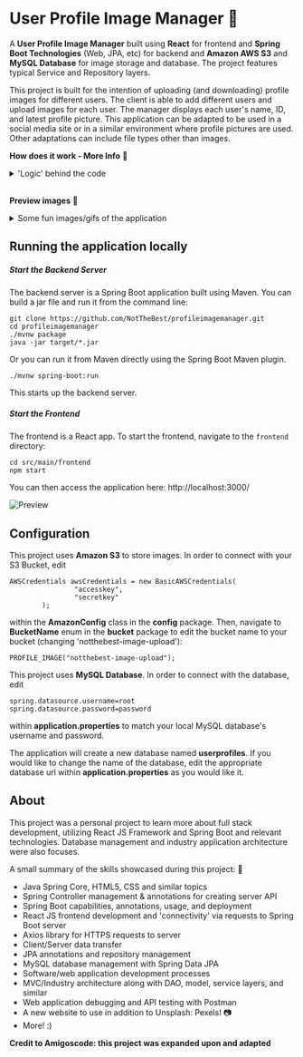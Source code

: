 # User Profile Image Manager :city_sunrise:

A __User Profile Image Manager__ built using __React__ for frontend and __Spring Boot Technologies__ (Web, JPA, etc) for backend and __Amazon AWS S3__ and __MySQL Database__ for image storage and database. The project features typical Service and Repository layers.

This project is built for the intention of uploading (and downloading) profile images for different users. The client is able to add different users and upload images for each user. The manager displays each user's name, ID, and latest profile picture. This application can be adapted to be used in a social media site or in a similar environment where profile pictures are used. Other adaptations can include file types other than images. 

**How does it work - More Info** :small_red_triangle_down:
<details>
<summary>'Logic' behind the code</summary>
![Diagram](https://github.com/NotTheBest/profileimagemanager/blob/master/preview-images/addprofile.gif)

The client inputs user profile names to the frontend and a POST request is called to the backend server (with the help of __Axios__) where the server creates a new user with a random ID and stores the information to the database. When an image is uploaded, a POST request is called to the backend server where the server stores the image to S3 and the image url to the database. Each time the frontend is loaded, a GET request is made to the server for all the user profiles and the server returns a list of the user profiles from the database. When the frontend maps out the user profiles, another GET request is called for each profile to download each profile picture and the server downloads the data from S3 and returns it into each image src tag in the form of a byte array. A history of images is saved to S3 to allow for 'logging' of previous profile pictures for each user.

Note: After uploading an image, a refresh might be needed. This is due to the lag time between S3 actually storing the image and for the image to be available for download from S3.
</details>
<br />

**Preview images** :small_red_triangle_down:
<details>
<summary>Some fun images/gifs of the application </summary>

* Add a new User Profile

![Add Profile](https://github.com/NotTheBest/profileimagemanager/blob/master/preview-images/diagram.png?raw=true)

* Drop an image to upload

![Drop Image](https://github.com/NotTheBest/profileimagemanager/blob/master/preview-images/dropimage.gif)

* Displays profile picture

![Uploaded Image](https://github.com/NotTheBest/profileimagemanager/blob/master/uploadedimage.png?raw=true)

</details>

## Running the application locally

##### Start the Backend Server
The backend server is a Spring Boot application built using Maven. You can build a jar file and run it from the command line:

```
git clone https://github.com/NotTheBest/profileimagemanager.git
cd profileimagemanager
./mvnw package
java -jar target/*.jar
```
Or you can run it from Maven directly using the Spring Boot Maven plugin.
```
./mvnw spring-boot:run
```
This starts up the backend server.

##### Start the Frontend
The frontend is a React app. To start the frontend, navigate to the `frontend` directory:
```
cd src/main/frontend
npm start
```
You can then access the application here: http://localhost:3000/

![Preview](https://github.com/NotTheBest/profileimagemanager/blob/master/preview-images/uploadedimage.png?raw=true)

## Configuration
This project uses __Amazon S3__ to store images. In order to connect with your S3 Bucket, edit
```
AWSCredentials awsCredentials = new BasicAWSCredentials(
                "accesskey",
                "secretkey"
        );
```
within the __AmazonConfig__ class in the __config__ package.
Then, navigate to __BucketName__ enum in the __bucket__ package to edit the bucket name to your bucket (changing 'notthebest-image-upload'):
```
PROFILE_IMAGE("notthebest-image-upload");
```
This project uses __MySQL Database__. In order to connect with the database, edit 
```
spring.datasource.username=root
spring.datasource.password=password
```
within __application.properties__ to match your local MySQL database's username and password.

The application will create a new database named __userprofiles__. If you would like to change the name of the database, edit the appropriate database url within __application.properties__ as you would like it.

## About

This project was a personal project to learn more about full stack development, utilizing React JS Framework and Spring Boot and relevant technologies. Database management and industry application architecture were also focuses.

A small summary of the skills showcased during this project: :small_red_triangle_down:

* Java Spring Core, HTML5, CSS and similar topics
* Spring Controller management & annotations for creating server API
* Spring Boot capabilities, annotations, usage, and deployment
* React JS frontend development and 'connectivity' via requests to Spring Boot server
* Axios library for HTTPS requests to server
* Client/Server data transfer
* JPA annotations and repository management
* MySQL database management with Spring Data JPA
* Software/web application development processes
* MVC/Industry architecture along with DAO, model, service layers, and similar
* Web application debugging and API testing with Postman
* A new website to use in addition to Unsplash: Pexels! :camera:
* More! :)

__Credit to Amigoscode: this project was expanded upon and adapted__